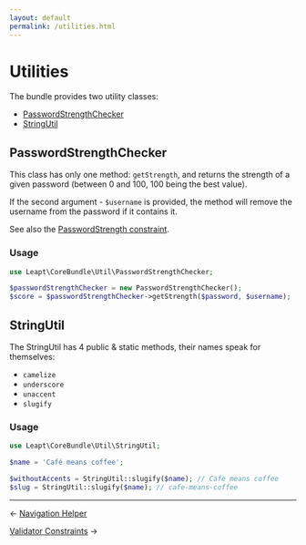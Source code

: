 ```yaml
---
layout: default
permalink: /utilities.html
---
```


# Utilities

The bundle provides two utility classes:

- [PasswordStrengthChecker](#password-strength)
- [StringUtil](#string)

## <a name="password-strength"></a> PasswordStrengthChecker

This class has only one method: `getStrength`, and returns the strength of a given password (between 0 and 100, 
100 being the best value).

If the second argument - `$username` is provided, the method will remove the username from the password 
if it contains it.

See also the [PasswordStrength constraint](/validators.html#password-strength).

### Usage

```php
use Leapt\CoreBundle\Util\PasswordStrengthChecker;

$passwordStrengthChecker = new PasswordStrengthChecker();
$score = $passwordStrengthChecker->getStrength($password, $username);

```

## <a name="string"></a> StringUtil

The StringUtil has 4 public & static methods, their names speak for themselves:

- `camelize`
- `underscore`
- `unaccent`
- `slugify`

### Usage

```php
use Leapt\CoreBundle\Util\StringUtil;

$name = 'Café means coffee';

$withoutAccents = StringUtil::slugify($name); // Cafe means coffee
$slug = StringUtil::slugify($name); // cafe-means-coffee
```

----------

&larr; [Navigation Helper](/navigation_helper.html)

[Validator Constraints](/validators.html) &rarr;
